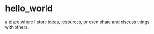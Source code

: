# hello_world
a place where I store ideas, resources, or even share and discuss things with others.
